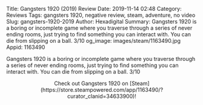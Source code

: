 Title: Gangsters 1920 (2019) Review
Date: 2019-11-14 02:48
Category: Reviews
Tags: gangsters 1920, negative review, steam, adventure, no video
Slug: gangsters-1920-2019
Author: Hexadigital
Summary: Gangsters 1920 is a boring or incomplete game where you traverse through a series of never ending rooms, just trying to find something you can interact with. You can die from slipping on a ball. 3/10
og_image: images/steam/1163490.jpg
Appid: 1163490

Gangsters 1920 is a boring or incomplete game where you traverse through a series of never ending rooms, just trying to find something you can interact with. You can die from slipping on a ball. 3/10

<center>Check out Gangsters 1920 on [Steam](https://store.steampowered.com/app/1163490/?curator_clanid=34633900)!</center>